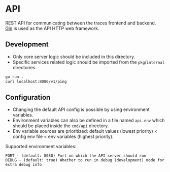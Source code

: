 # API

REST API for communicating between the traces frontend and backend.  
[Gin](https://github.com/gin-gonic/gin) is used as the API HTTP web framework.

## Development

- Only core server logic should be included in this directory.
- Specific services related logic should be imported from the `pkg`/`internal` directories.

```sh
go run .
curl localhost:8080/v1/ping
```

## Configuration

- Changing the default API config is possible by using environment variables.
- Environment variables can also be defined in a file named `api.env` which should be placed inside the `cmd/api` directory.
- Env variable sources are prioritized: default values (lowest priority) < config env file < env variables (highest priority).

Supported environment variables:

```
PORT - (default: 8080) Port on which the API server should run
DEBUG - (default: true) Whether to run in debug (development) mode for extra debug info
```
